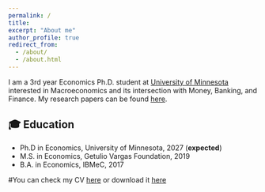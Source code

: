 ```yaml
---
permalink: /
title: 
excerpt: "About me"
author_profile: true
redirect_from:
  - /about/
  - /about.html
---
```


I am a 3rd year Economics Ph.D. student at [University of Minnesota](https://cla.umn.edu/economics/graduate/degrees/phd-economics) interested in Macroeconomics and its intersection with Money, Banking, and Finance. My research papers can be found [here](/publications/).


## 🎓 Education

- Ph.D in Economics, University of Minnesota, 2027 (**expected**)
- M.S. in Economics, Getulio Vargas Foundation, 2019
- B.A. in Economics, IBMeC, 2017

#You can check my CV [here](/resume/) or download it [here](https://github.com/angeloahm/personal-cv/blob/master/CV___Angelo_Mendes.pdf)
